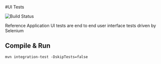 #UI Tests

![Build Status](https://ci.openmrs.org/plugins/servlet/wittified/build-status/REFAPP-REFUI)

Reference Application UI tests are end to end user interface tests driven by Selenium

## Compile & Run
`mvn integration-test -DskipTests=false`